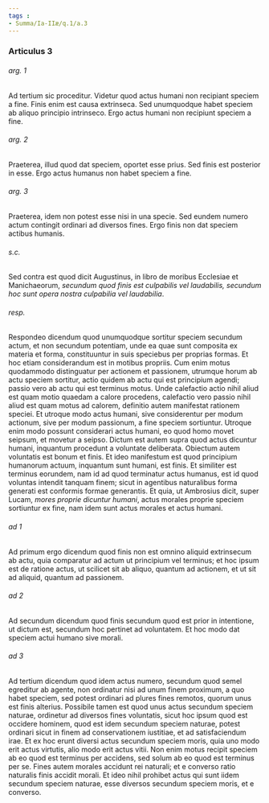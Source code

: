 ```yaml
---
tags : 
- Summa/Ia-IIæ/q.1/a.3
---
```


### Articulus 3

###### arg. 1
Ad tertium sic proceditur. Videtur quod actus humani non recipiant speciem a fine. Finis enim est causa extrinseca. Sed unumquodque habet speciem ab aliquo principio intrinseco. Ergo actus humani non recipiunt speciem a fine.

###### arg. 2
Praeterea, illud quod dat speciem, oportet esse prius. Sed finis est posterior in esse. Ergo actus humanus non habet speciem a fine.

###### arg. 3
Praeterea, idem non potest esse nisi in una specie. Sed eundem numero actum contingit ordinari ad diversos fines. Ergo finis non dat speciem actibus humanis.

###### s.c.
Sed contra est quod dicit Augustinus, in libro de moribus Ecclesiae et Manichaeorum, *secundum quod finis est culpabilis vel laudabilis, secundum hoc sunt opera nostra culpabilia vel laudabilia*.

###### resp.
Respondeo dicendum quod unumquodque sortitur speciem secundum actum, et non secundum potentiam, unde ea quae sunt composita ex materia et forma, constituuntur in suis speciebus per proprias formas. Et hoc etiam considerandum est in motibus propriis. Cum enim motus quodammodo distinguatur per actionem et passionem, utrumque horum ab actu speciem sortitur, actio quidem ab actu qui est principium agendi; passio vero ab actu qui est terminus motus. Unde calefactio actio nihil aliud est quam motio quaedam a calore procedens, calefactio vero passio nihil aliud est quam motus ad calorem, definitio autem manifestat rationem speciei. Et utroque modo actus humani, sive considerentur per modum actionum, sive per modum passionum, a fine speciem sortiuntur. Utroque enim modo possunt considerari actus humani, eo quod homo movet seipsum, et movetur a seipso. Dictum est autem supra quod actus dicuntur humani, inquantum procedunt a voluntate deliberata. Obiectum autem voluntatis est bonum et finis. Et ideo manifestum est quod principium humanorum actuum, inquantum sunt humani, est finis. Et similiter est terminus eorundem, nam id ad quod terminatur actus humanus, est id quod voluntas intendit tanquam finem; sicut in agentibus naturalibus forma generati est conformis formae generantis. Et quia, ut Ambrosius dicit, super Lucam, *mores proprie dicuntur humani*, actus morales proprie speciem sortiuntur ex fine, nam idem sunt actus morales et actus humani.

###### ad 1
Ad primum ergo dicendum quod finis non est omnino aliquid extrinsecum ab actu, quia comparatur ad actum ut principium vel terminus; et hoc ipsum est de ratione actus, ut scilicet sit ab aliquo, quantum ad actionem, et ut sit ad aliquid, quantum ad passionem.

###### ad 2
Ad secundum dicendum quod finis secundum quod est prior in intentione, ut dictum est, secundum hoc pertinet ad voluntatem. Et hoc modo dat speciem actui humano sive morali.

###### ad 3
Ad tertium dicendum quod idem actus numero, secundum quod semel egreditur ab agente, non ordinatur nisi ad unum finem proximum, a quo habet speciem, sed potest ordinari ad plures fines remotos, quorum unus est finis alterius. Possibile tamen est quod unus actus secundum speciem naturae, ordinetur ad diversos fines voluntatis, sicut hoc ipsum quod est occidere hominem, quod est idem secundum speciem naturae, potest ordinari sicut in finem ad conservationem iustitiae, et ad satisfaciendum irae. Et ex hoc erunt diversi actus secundum speciem moris, quia uno modo erit actus virtutis, alio modo erit actus vitii. Non enim motus recipit speciem ab eo quod est terminus per accidens, sed solum ab eo quod est terminus per se. Fines autem morales accidunt rei naturali; et e converso ratio naturalis finis accidit morali. Et ideo nihil prohibet actus qui sunt iidem secundum speciem naturae, esse diversos secundum speciem moris, et e converso.

